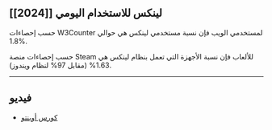 ## لينكس للاستخدام اليومي [[2024]]

حسب إحصاءات W3Counter لمستخدمي الويب فإن نسبة مستخدمي لينكس هي حوالي 1.8%.

حسب إحصاءات منصة Steam للألعاب فإن نسبة الأجهزة التي تعمل بنظام لينكس هي 1.63% (مقابل 97% لنظام ويندوز).

---

## فيديو

- [كورس أوبنتو](https://www.youtube.com/watch?v=gojeTqXdBH0)
